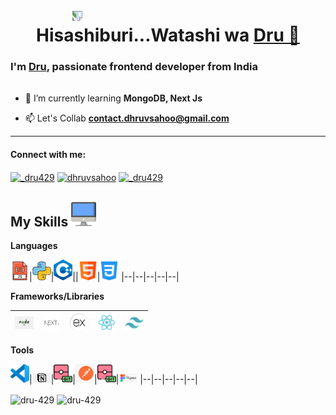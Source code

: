 <h1 align="center">Hisashiburi...Watashi wa <a href="https://rohandas28.github.io" target="_blank">Dru 💫 </a> </h1>
<h3>I'm <a href="https://rohandas28.github.io" target="_blank">Dru</a>, passionate frontend developer from India </h3>

<div  style="transform: rotate(90deg); width: 230px;">
<img align='right' src="https://media4.giphy.com/media/v1.Y2lkPTc5MGI3NjExczgwY2pyNW14ZXpxZnJhYzMyM20yN3NpN2ltbjhsa3Nsc3YwMGUyeiZlcD12MV9pbnRlcm5hbF9naWZfYnlfaWQmY3Q9Zw/du3J3cXyzhj75IOgvA/giphy.webp" width="230"  >
</div>

- 🌱 I’m currently learning **MongoDB, Next Js**

- 📫 Let's Collab **contact.dhruvsahoo@gmail.com**


---

  
<h4 align="left">Connect with me:</h4>

<p align="left">
<a href="https://twitter.com/_dru429" target="blank"><img align="center" src="https://raw.githubusercontent.com/rahuldkjain/github-profile-readme-generator/master/src/images/icons/Social/twitter.svg" alt="_dru429" height="30" width="40" /></a>
<a href="https://linkedin.com/in/dhruvsahoo" target="blank"><img align="center" src="https://raw.githubusercontent.com/rahuldkjain/github-profile-readme-generator/master/src/images/icons/Social/linked-in-alt.svg" alt="dhruvsahoo" height="30" width="40" /></a>
<a href="https://instagram.com/_dru429" target="blank"><img align="center" src="https://raw.githubusercontent.com/rahuldkjain/github-profile-readme-generator/master/src/images/icons/Social/instagram.svg" alt="_dru429" height="30" width="40" /></a>
</p>


 ## My Skills <img alt="Computer" width="40px" src="/Assets/desktop.png"/>

 **Languages**
 
 <img alt="JavaScript" width="30px" src="/Assets/javascript.png"/>|<img alt="Python" width="30px" src="/Assets/python.png"/>|<img alt="C++" width="30px" src="/Assets/c++.png"/>||<img alt="HTML" width="30px" src="/Assets/html.png"/>|<img alt="CSS" width="30px" src="/Assets/css-3.png"/>
 |--|--|--|--|--|
 
 **Frameworks/Libraries**
 
 <img alt="nodejs" width="30px" src="/Assets/nodejs.png"/>|<img alt="nextjs" width="30px" src="/Assets/next.png"/>|<img alt="expressjs" width="30px" src="/Assets/Express.png"/>|<img alt="reactjs" width="30px" src="/Assets/reactjs.png"/>|<img alt="tailwindcss" width="30px" src="/Assets/tailwindcss-icon.svg"/>
 |--|--|--|--|--|
 
 **Tools**
 
 <img alt="VSCode" width="30px" src="/Assets/vscode.png"/>|<img alt="Notion" width="30px" src="/Assets/notion.png"/>|<img alt="Git" width="30px" src="/Assets/git.png"/>|<img alt="Postman" width="30px" src="/Assets/postman.png"/>|<img alt="Git" width="30px" src="/Assets/git.png"/>|<img alt="Figma" width="30px" src="/Assets/figma.png"/>
 |--|--|--|--|--|


<span><img align="center" src="https://github-readme-stats.vercel.app/api/top-langs?username=dru-429&theme=dark&show_icons=true&locale=en&layout=compact" alt="dru-429" /></span>
<span><img align="center" src="https://github-readme-streak-stats.herokuapp.com/?user=dru-429&theme=dark" alt="dru-429" /></span>
